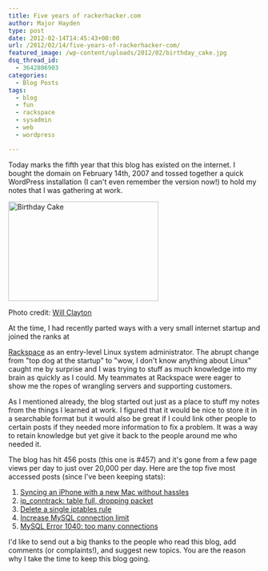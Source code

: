```yaml
---
title: Five years of rackerhacker.com
author: Major Hayden
type: post
date: 2012-02-14T14:45:43+00:00
url: /2012/02/14/five-years-of-rackerhacker-com/
featured_image: /wp-content/uploads/2012/02/birthday_cake.jpg
dsq_thread_id:
  - 3642806903
categories:
  - Blog Posts
tags:
  - blog
  - fun
  - rackspace
  - sysadmin
  - web
  - wordpress

---
```

Today marks the fifth year that this blog has existed on the internet. I bought the domain on February 14th, 2007 and tossed together a quick WordPress installation (I can't even remember the version now!) to hold my notes that I was gathering at work.



<div id="attachment_3092" style="width: 310px" class="wp-caption alignright">
  <a href="http://rackerhacker.com/wp-content/uploads/2012/02/birthday_cake.jpg"><img src="http://rackerhacker.com/wp-content/uploads/2012/02/birthday_cake-300x199.jpg" alt="Birthday Cake" title="Birthday Cake" width="300" height="199" class="size-medium wp-image-3092" srcset="/wp-content/uploads/2012/02/birthday_cake-300x199.jpg 300w, /wp-content/uploads/2012/02/birthday_cake.jpg 1024w" sizes="(max-width: 300px) 100vw, 300px" /></a>

  <p class="wp-caption-text">
    Photo credit: <a href='http://www.flickr.com/photos/spool32/5045502202/'>Will Clayton</a>
  </p>
</div>At the time, I had recently parted ways with a very small internet startup and joined the ranks at

[Rackspace][1] as an entry-level Linux system administrator. The abrupt change from "top dog at the startup" to "wow, I don't know anything about Linux" caught me by surprise and I was trying to stuff as much knowledge into my brain as quickly as I could. My teammates at Rackspace were eager to show me the ropes of wrangling servers and supporting customers.

As I mentioned already, the blog started out just as a place to stuff my notes from the things I learned at work. I figured that it would be nice to store it in a searchable format but it would also be great if I could link other people to certain posts if they needed more information to fix a problem. It was a way to retain knowledge but yet give it back to the people around me who needed it.

The blog has hit 456 posts (this one is #457) and it's gone from a few page views per day to just over 20,000 per day. Here are the top five most accessed posts (since I've been keeping stats):

  1. [Syncing an iPhone with a new Mac without hassles][2]
  2. [ip_conntrack: table full, dropping packet][3]
  3. [Delete a single iptables rule][4]
  4. [Increase MySQL connection limit][5]
  5. [MySQL Error 1040: too many connections][6]

I'd like to send out a big thanks to the people who read this blog, add comments (or complaints!), and suggest new topics. You are the reason why I take the time to keep this blog going.

 [1]: http://rackspace.com/
 [2]: /2008/11/02/syncing-an-iphone-with-a-new-mac-without-hassles/
 [3]: /2008/01/24/ip_conntrack-table-full-dropping-packet/
 [4]: /2007/02/09/delete-single-iptables-rules/
 [5]: /2007/01/24/increase-mysql-connection-limit/
 [6]: /2008/06/24/mysql-error-1040-too-many-connections/
